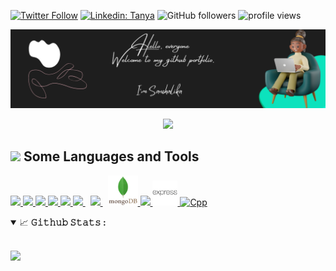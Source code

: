 
[![Twitter Follow](https://img.shields.io/twitter/follow/DattaSanchalika?label=Follow)](https://twitter.com/intent/follow?screen_name=DattaSanchalika)
[![Linkedin: Tanya](https://img.shields.io/badge/-Sanch-blue?style=flat-square&logo=Linkedin&logoColor=white&link=https://www.linkedin.com/in/sanchalika-datta-a956a518b/)](https://www.linkedin.com/in/sanchalika-datta-a956a518b/)
![GitHub followers](https://img.shields.io/github/followers/sanchalika?label=Follow&style=social)
<img alt = "profile views" src="https://komarev.com/ghpvc/?username=sanchalika&color=brightgreen"> 

![Development](https://github.com/sanchalika/sanchalika/blob/main/Black%20Elegant%20Illustrated%20Lifestyle%20Blogger%20LinkedIn%20Banner.png)
<p align="center">
  <a href="https://github.com/DenverCoder1/readme-typing-svg"><img src="https://readme-typing-svg.herokuapp.com?lines=ECE+Student;Web+Developer;DS%20|%20Algorithms%20|%20OOP%20;Always%20learning%20new%20things&center=true&width=500&height=50"></a>
</p>

## <img src="https://media2.giphy.com/media/QssGEmpkyEOhBCb7e1/giphy.gif?cid=ecf05e47a0n3gi1bfqntqmob8g9aid1oyj2wr3ds3mg700bl&rid=giphy.gif" width="50px"> Some Languages and Tools
<p align="left"> 
    <a href="https://reactjs.org/" target="_blank"> <img src="https://img.icons8.com/color/48/000000/react-native.png"/> </a>
    <a href="https://developer.mozilla.org/en-US/docs/Web/JavaScript" target="_blank"> <img src="https://img.icons8.com/color/48/000000/javascript.png"/> </a> 
    <a href="https://www.w3.org/html/" target="_blank"> <img src="https://img.icons8.com/color/48/000000/html-5.png"/> </a> 
    <a href="https://www.w3schools.com/css/" target="_blank"> <img src="https://img.icons8.com/color/48/000000/css3.png"/> </a> 
    <a href="https://www.python.org" target="_blank"> <img src="https://img.icons8.com/color/48/000000/python.png"/> </a> 
    <a style="padding-right:8px;" href="https://nodejs.org" target="_blank"> <img src="https://img.icons8.com/color/48/000000/nodejs.png"/> </a> 
    <a style="padding-right:8px;" href="https://www.mysql.com/" target="_blank"> <img src="https://img.icons8.com/fluent/50/000000/mysql-logo.png"/> </a>
    <a href="https://www.mongodb.com/" target="_blank"> <img src="https://raw.githubusercontent.com/devicons/devicon/master/icons/mongodb/mongodb-original-wordmark.svg" alt="mongodb" width="48" height="48"/> </a> 
    <a href="https://redux.js.org" target="_blank"> <img src="https://img.icons8.com/color/48/000000/redux.png"/> </a>
    <a href="https://expressjs.com" target="_blank"> <img src="https://raw.githubusercontent.com/devicons/devicon/master/icons/express/express-original-wordmark.svg" alt="express" width="40" height="40"/> </a>
  <a href="https://icons-for-free.com/iconfiles/png/512/bxl+c+plus+plus-1325051931431540241.png" target="_blank"> <img src="https://icons-for-free.com/iconfiles/png/512/bxl+c+plus+plus-1325051931431540241.png" alt="Cpp" width=40 height=40/> </a>
</p>

<details open="">
<summary>
  <g-emoji class="g-emoji" alias="chart_with_upwards_trend" fallback-src="https://github.githubassets.com/images/icons/emoji/unicode/1f4c8.png">📈</g-emoji>
  <strong>𝙶𝚒𝚝𝚑𝚞𝚋 𝚂𝚝𝚊𝚝𝚜 : </strong>
</summary>
<br>

<p align="center">
  <a href="https://github.com/sanchalika">
    <img align="left" src="https://github-readme-stats.vercel.app/api?username=sanchalika&show_icons=true&hide_border=true&title_color=94b4a4&amp&icon_color=FFFFFF&amp&text_color=FFFFFF&amp&bg_color=000000&count_private=true&include_all_commits=true"/>
  </a>
</p>
</details>
<br>

<!-- [![Twitter Badge](https://img.shields.io/badge/-@DattaSanchalika-1ca0f1?style=flat-square&labelColor=1ca0f1&logo=twitter&logoColor=white&link=https://twitter.com/DattaSanchalika)](https://twitter.com/DattaSanchalika) 
[![Linkedin Badge](https://img.shields.io/badge/-Sanchalika_Datta-blue?style=flat-square&logo=Linkedin&logoColor=white&link=https://www.linkedin.com/in/sanchalika-datta-a956a518b/)](https://www.linkedin.com/in/sanchalika-datta-a956a518b/) 
[![Gmail Badge](https://img.shields.io/badge/-Gmail-c14438?style=flat-square&logo=Gmail&logoColor=white&link=mailto:sanchalika2019@gmail.com)](mailto:sanchalika2019@gmail.com)
 ![](https://komarev.com/ghpvc/?username=sanchalika&label=PROFILE+VIEWS) -->





<!-- ⚡ Fun fact: 
 --
- 🌱 I’m currently learning everything 🤣 -->




<!-- ### Communities 🌱:
 * Sanganan Prayog
 * Developer Student's Club NITA -->

<!-- ### GITHUB Stats
![sanchalika's GitHub stats](https://github-readme-stats.vercel.app/api?username=sanchalika&show_icons=true&theme=dark) -->



<!--  Social media links:
--
[<img src="https://img.icons8.com/color/48/000000/linkedin.png" width="35" height="35"/>][linkedin]
[<img src="https://img.icons8.com/color/48/000000/twitter.png" width="35" height="35"/>][twitter]
<br>
--
[twitter]: https://twitter.com/DattaSanchalika
[linkedin]: https://linkedin.com/in/sanchalika-datta-a956a518b
 -->
